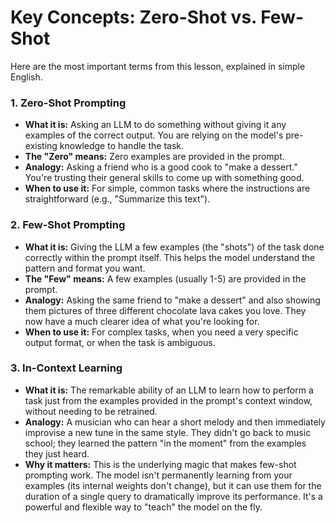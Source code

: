 # Key Concepts: Zero-Shot vs. Few-Shot

Here are the most important terms from this lesson, explained in simple English.

### 1. Zero-Shot Prompting
-   **What it is:** Asking an LLM to do something without giving it any examples of the correct output. You are relying on the model's pre-existing knowledge to handle the task.
-   **The "Zero" means:** Zero examples are provided in the prompt.
-   **Analogy:** Asking a friend who is a good cook to "make a dessert." You're trusting their general skills to come up with something good.
-   **When to use it:** For simple, common tasks where the instructions are straightforward (e.g., "Summarize this text").

### 2. Few-Shot Prompting
-   **What it is:** Giving the LLM a few examples (the "shots") of the task done correctly within the prompt itself. This helps the model understand the pattern and format you want.
-   **The "Few" means:** A few examples (usually 1-5) are provided in the prompt.
-   **Analogy:** Asking the same friend to "make a dessert" and also showing them pictures of three different chocolate lava cakes you love. They now have a much clearer idea of what you're looking for.
-   **When to use it:** For complex tasks, when you need a very specific output format, or when the task is ambiguous.

### 3. In-Context Learning
-   **What it is:** The remarkable ability of an LLM to learn how to perform a task just from the examples provided in the prompt's context window, without needing to be retrained.
-   **Analogy:** A musician who can hear a short melody and then immediately improvise a new tune in the same style. They didn't go back to music school; they learned the pattern "in the moment" from the examples they just heard.
-   **Why it matters:** This is the underlying magic that makes few-shot prompting work. The model isn't permanently learning from your examples (its internal weights don't change), but it can use them for the duration of a single query to dramatically improve its performance. It's a powerful and flexible way to "teach" the model on the fly.
